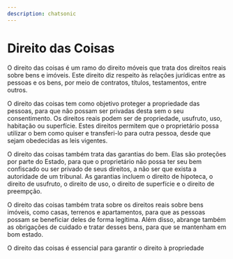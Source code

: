 ```yaml
---
description: chatsonic
---
```


# Direito das Coisas

O direito das coisas é um ramo do direito móveis que trata dos direitos reais sobre bens e imóveis. Este direito diz respeito às relações jurídicas entre as pessoas e os bens, por meio de contratos, títulos, testamentos, entre outros.

O direito das coisas tem como objetivo proteger a propriedade das pessoas, para que não possam ser privadas desta sem o seu consentimento. Os direitos reais podem ser de propriedade, usufruto, uso, habitação ou superfície. Estes direitos permitem que o proprietário possa utilizar o bem como quiser e transferi-lo para outra pessoa, desde que sejam obedecidas as leis vigentes.

O direito das coisas também trata das garantias do bem. Elas são proteções por parte do Estado, para que o proprietário não possa ter seu bem confiscado ou ser privado de seus direitos, a não ser que exista a autoridade de um tribunal. As garantias incluem o direito de hipoteca, o direito de usufruto, o direito de uso, o direito de superfície e o direito de preempção.

O direito das coisas também trata sobre os direitos reais sobre bens imóveis, como casas, terrenos e apartamentos, para que as pessoas possam se beneficiar deles de forma legítima. Além disso, abrange também as obrigações de cuidado e tratar desses bens, para que se mantenham em bom estado.

O direito das coisas é essencial para garantir o direito à propriedade

